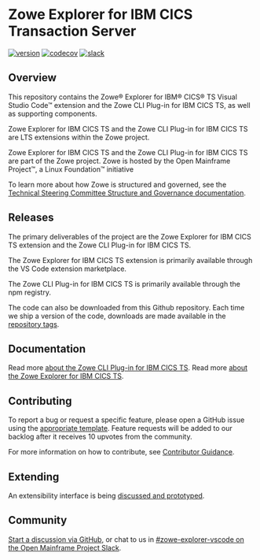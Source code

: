 # Zowe Explorer for IBM CICS Transaction Server

[![version](https://img.shields.io/visual-studio-marketplace/v/Zowe.cics-extension-for-zowe.svg)](https://img.shields.io/visual-studio-marketplace/v/Zowe.cics-extension-for-zowe.svg)
[![codecov](https://codecov.io/gh/zowe/cics-for-zowe-client/branch/main/graph/badge.svg)](https://codecov.io/gh/zowe/cics-for-zowe-client/branch/main/graph/badge.svg)
[![slack](https://img.shields.io/badge/chat-on%20Slack-blue)](https://slack.openmainframeproject.org/)

## Overview

This repository contains the Zowe&reg; Explorer for IBM&reg; CICS&reg; TS Visual Studio Code&trade; extension and the Zowe CLI Plug-in for IBM CICS TS, as well as supporting components.

Zowe Explorer for IBM CICS TS and the Zowe CLI Plug-in for IBM CICS TS are LTS extensions within the Zowe project.

Zowe Explorer for IBM CICS TS and the Zowe CLI Plug-in for IBM CICS TS are part of the Zowe project. Zowe is hosted by the Open Mainframe Project&trade;, a Linux Foundation&trade; initiative

To learn more about how Zowe is structured and governed, see the [Technical Steering Committee Structure and Governance documentation](https://github.com/zowe/community/blob/master/Technical-Steering-Committee/tsc-governance.md).

## Releases

The primary deliverables of the project are the Zowe Explorer for IBM CICS TS extension and the Zowe CLI Plug-in for IBM CICS TS.

The Zowe Explorer for IBM CICS TS extension is primarily available through the VS Code extension marketplace.

The Zowe CLI Plug-in for IBM CICS TS is primarily available through the npm registry.

The code can also be downloaded from this Github repository. Each time we ship a version of the code, downloads are made available in the [repository tags](https://github.com/zowe/cics-for-zowe-client/tags).

## Documentation

Read more [about the Zowe CLI Plug-in for IBM CICS TS](packages/cli/README.md).
Read more [about the Zowe Explorer for IBM CICS TS](packages/vsce/README.md).

## Contributing

To report a bug or request a specific feature, please open a GitHub issue using the [appropriate template](https://github.com/zowe/cics-for-zowe-client/issues/new/choose). Feature requests will be added to our backlog after it receives 10 upvotes from the community.

For more information on how to contribute, see [Contributor Guidance](CONTRIBUTING.md).

## Extending

An extensibility interface is being [discussed and prototyped](https://github.com/zowe/cics-for-zowe-client/discussions/324).

## Community

[Start a discussion via GitHub](https://github.com/zowe/cics-for-zowe-client/discussions), or chat to us in [#zowe-explorer-vscode on the Open Mainframe Project Slack](https://openmainframeproject.slack.com/archives/CUVE37Z5F).
